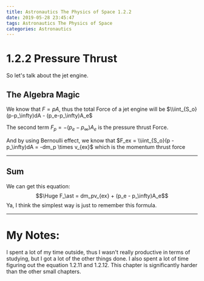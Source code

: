 ```yaml
---
title: Astronautics The Physics of Space 1.2.2
date: 2019-05-28 23:45:47
tags: Astronautics The Physics of Space
categories: Astronautics
---
```


# 1.2.2 Pressure Thrust

So let's talk about the jet engine.

## The Algebra Magic

We know that $F = pA$, thus the total Force of a jet engine will be
$\\iint_{S_o}(p-p_\infty)dA - (p_e-p_\infty)A_e$

The second term $F_p = -(p_e - p_\infty)A_e$ is the pressure thrust Force.

And by using Bernoulli effect, we know that $F_ex = \\iint_{S_o}(p - p_\infty)dA = -dm_p \times v_{ex}$ which is the momentum thrust force

------

## Sum

We can get this equation:
$$\Huge F_\ast = dm_pv_{ex} + (p_e - p_\infty)A_e$$
Ya, I think the simplest way is just to remember this formula.

------

# My Notes:

I spent a lot of my time outside, thus I wasn't really productive in terms of studying, but I got a lot of the other things done.
I also spent a lot of time figuring out the equation 1.2.11 and 1.2.12.
This chapter is significantly harder than the other small chapters.
